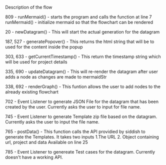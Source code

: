 Description of the flow

809 - runMermaid() - starts the program and calls the function at line 7
runMermaid() - initialize mermaid so that the flowchart can be rendered

20 - newDatagram() - This will start the actual generation for the datagram

187, 527 - generatePopover() - This returns the html string that will be to used for the content inside the popup

303, 633 - getCurrentTimestamp() - This return the timestamp string which will be used for project details

335, 690 - updateDatagram() - This will re-render the datagram after user adds a node as changes are made to mermaidStr

338, 692 - renderGraph() - This funtion allows the user to add nodes to the already existing flowchart

702 - Event Listener to generate JSON File for the datagram that has been created by the user. Currently asks the user to input for file name.

745 - Event Listener to generate Template zip file based on the datagram. Currently asks the user to input the file name.

765 - postData() - This function calls the API providied by siddish to generate the Templates. 
                    It takes two inputs 1.The URL 2. Object containing url, project and data
                    Available on line 25

785 - Event Listener to genereate Test cases for the datagram. Currently doesn't have a working API.
